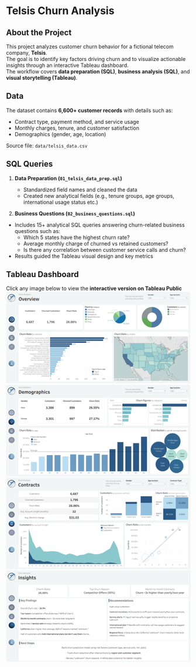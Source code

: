 # Telsis Churn Analysis

## About the Project
This project analyzes customer churn behavior for a fictional telecom company, **Telsis**.  
The goal is to identify key factors driving churn and to visualize actionable insights through an interactive Tableau dashboard.  
The workflow covers **data preparation (SQL)**, **business analysis (SQL)**, and **visual storytelling (Tableau)**.

## Data
The dataset contains **6,600+ customer records** with details such as:
- Contract type, payment method, and service usage
- Monthly charges, tenure, and customer satisfaction
- Demographics (gender, age, location)

Source file: `data/telsis_data.csv`

## SQL Queries
1. **Data Preparation (`01_telsis_data_prep.sql`)**  
   - Standardized field names and cleaned the data  
   - Created new analytical fields (e.g., tenure groups, age groups, international usage status etc.)  

2. **Business Questions (`02_business_questions.sql`)**  
- Includes 15+ analytical SQL queries answering churn-related business questions such as:
   - Which 5 states have the highest churn rate?
   - Average monthly charge of churned vs retained customers?
   - Is there any correlation between customer service calls and churn?
- Results guided the Tableau visual design and key metrics  

## Tableau Dashboard
Click any image below to view the **interactive version on Tableau Public**
[![Preview 1](tableau/preview_1.png)](https://public.tableau.com/views/telsis_churn/ChurnDashboard)
[![Preview 2](tableau/preview_2.png)](https://public.tableau.com/views/telsis_churn/ChurnDashboard)
[![Preview 3](tableau/preview_3.png)](https://public.tableau.com/views/telsis_churn/ChurnDashboard)
[![Preview 4](tableau/preview_4.png)](https://public.tableau.com/views/telsis_churn/ChurnDashboard)


